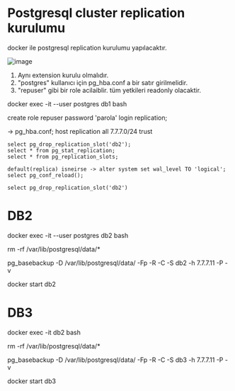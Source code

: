 

# Postgresql cluster replication kurulumu

docker ile postgresql replication kurulumu yapılacaktır. 


![image](https://user-images.githubusercontent.com/9527118/155673474-f1e87e5c-899c-4b69-b1e4-351faa27c16b.png)


1. Aynı extension kurulu olmalıdır. 
2. "postgres" kullanıcı için pg_hba.conf a bir satır girilmelidir.
3. "repuser" gibi bir role acilaiblir. tüm yetkileri readonly olacaktir. 
  

docker exec -it --user postgres db1 bash

create role repuser password 'parola' login replication;

-> pg_hba.conf;
host   replication     all             7.7.7.0/24              trust
  


```
select pg_drop_replication_slot('db2');
select * from pg_stat_replication;
select * from pg_replication_slots;

default(replica) isneirse -> alter system set wal_level TO 'logical';
select pg_conf_reload();

select pg_drop_replication_slot('db2')
```


# DB2
docker exec -it --user postgres db2 bash 

rm -rf /var/lib/postgresql/data/*

pg_basebackup  -D /var/lib/postgresql/data/ -Fp -R -C -S db2 -h 7.7.7.11 -P -v

docker start db2 


# DB3

docker exec -it db2 bash 

rm -rf /var/lib/postgresql/data/*

pg_basebackup  -D /var/lib/postgresql/data/ -Fp -R -C -S db3 -h 7.7.7.11 -P -v

docker start db3
